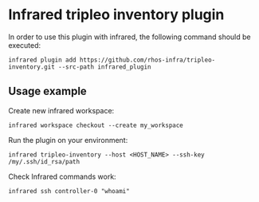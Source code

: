 # Infrared tripleo inventory plugin

In order to use this plugin with infrared, the following command should be executed:

    infrared plugin add https://github.com/rhos-infra/tripleo-inventory.git --src-path infrared_plugin

## Usage example

Create new infrared workspace:

    infrared workspace checkout --create my_workspace

Run the plugin on your environment:

    infrared tripleo-inventory --host <HOST_NAME> --ssh-key /my/.ssh/id_rsa/path

Check Infrared commands work:

    infrared ssh controller-0 "whoami"
